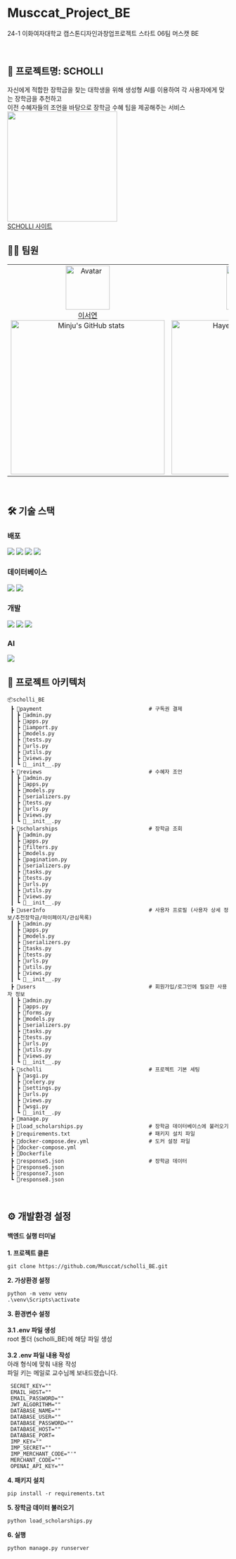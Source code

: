# Musccat_Project_BE
24-1 이화여자대학교 캡스톤디자인과창업프로젝트 스타트 06팀 머스캣 BE

<br>

## 📍 프로젝트명: SCHOLLI
자신에게 적합한 장학금을 찾는 대학생을 위해 생성형 AI를 이용하여 각 사용자에게 맞는 장학금을 추천하고 <br>이전 수혜자들의 조언을 바탕으로 장학금 수혜 팁을 제공해주는 서비스
<br>
<img src="https://github.com/judymoody59/Musccat_Example/assets/108432112/b8bf2704-748e-4b22-9140-5c4692dd2db9" width="250" height="250" />
<br>
[SCHOLLI 사이트](https://www.schollli.site/)

## 👩‍💻 팀원
<table>
    <tr>
        <!-- 첫 번째 팀원 -->
        <td align="center" width="50%">
            <img src="https://avatars.githubusercontent.com/SeoYeomm" alt="Avatar" width="100px"/><br/>
            <a href="https://github.com/SeoYeomm">이서연</a>
            <br/>
            <img src="https://github-readme-stats.vercel.app/api?username=SeoYeomm&show_icons=true&theme=transparent" alt="Minju's GitHub stats" width="350px"/>
        </td>
        <!-- 두 번째 팀원 -->
        <td align="center" width="50%">
            <img src="https://avatars.githubusercontent.com/hayong39" alt="Avatar" width="100px"/><br/>
            <a href="https://github.com/hayong39">변하영</a>
            <br/>
            <img src="https://github-readme-stats.vercel.app/api?username=SeoYeomm&show_icons=true&theme=transparent" alt="Hayeong's GitHub stats" width="350px"/>
        </td>
    </tr>
</table>
<br/>

## 🛠️ 기술 스택

### 배포
<img src="https://img.shields.io/badge/nginx-%23009639.svg?style=for-the-badge&logo=nginx&logoColor=white"> <img src="https://img.shields.io/badge/docker-%230db7ed.svg?style=for-the-badge&logo=docker&logoColor=white"> <img src="https://img.shields.io/badge/Amazon%20EC2-FF9900?style=for-the-badge&logo=Amazon%20EC2&logoColor=white"> <img src="https://img.shields.io/badge/Gunicorn-499848?style=for-the-badge&logo=Gunicorn&logoColor=white">

### 데이터베이스
<img src="https://img.shields.io/badge/MySQL-4479A1?style=for-the-badge&logo=MySQL&logoColor=white"> <img src="https://img.shields.io/badge/Redis-DC382D?style=for-the-badge&logo=Redis&logoColor=white">

### 개발
<img src="https://img.shields.io/badge/django-092E20?style=for-the-badge&logo=django&logoColor=white"> <img src="https://img.shields.io/badge/python-3776AB?style=for-the-badge&logo=python&logoColor=white"> <img src="https://img.shields.io/badge/Celery-37814A?style=for-the-badge&logo=Celery&logoColor=white">

### AI
<img src="https://img.shields.io/badge/openai-412991?style=for-the-badge&logo=openai&logoColor=white">

<br/>

## 📂 프로젝트 아키텍처

```
📦scholli_BE
 ┣ 📂payment                                  # 구독권 결제 
 ┃ ┣ 📜admin.py
 ┃ ┣ 📜apps.py
 ┃ ┣ 📜iamport.py
 ┃ ┣ 📜models.py
 ┃ ┣ 📜tests.py
 ┃ ┣ 📜urls.py
 ┃ ┣ 📜utils.py
 ┃ ┣ 📜views.py
 ┃ ┗ 📜__init__.py
 ┣ 📂reviews                                  # 수혜자 조언 
 ┃ ┣ 📜admin.py
 ┃ ┣ 📜apps.py
 ┃ ┣ 📜models.py
 ┃ ┣ 📜serializers.py
 ┃ ┣ 📜tests.py
 ┃ ┣ 📜urls.py
 ┃ ┣ 📜views.py
 ┃ ┗ 📜__init__.py
 ┣ 📂scholarships                             # 장학금 조회
 ┃ ┣ 📜admin.py
 ┃ ┣ 📜apps.py
 ┃ ┣ 📜filters.py
 ┃ ┣ 📜models.py
 ┃ ┣ 📜pagination.py
 ┃ ┣ 📜serializers.py
 ┃ ┣ 📜tasks.py
 ┃ ┣ 📜tests.py
 ┃ ┣ 📜urls.py
 ┃ ┣ 📜utils.py
 ┃ ┣ 📜views.py
 ┃ ┗ 📜__init__.py
 ┣ 📂userInfo                                 # 사용자 프로필 (사용자 상세 정보/추천장학금/마이페이지/관심목록)
 ┃ ┣ 📜admin.py
 ┃ ┣ 📜apps.py
 ┃ ┣ 📜models.py
 ┃ ┣ 📜serializers.py
 ┃ ┣ 📜tasks.py
 ┃ ┣ 📜tests.py
 ┃ ┣ 📜urls.py
 ┃ ┣ 📜utils.py
 ┃ ┣ 📜views.py
 ┃ ┗ 📜__init__.py
 ┣ 📂users                                    # 회원가입/로그인에 필요한 사용자 정보 
 ┃ ┣ 📜admin.py
 ┃ ┣ 📜apps.py
 ┃ ┣ 📜forms.py
 ┃ ┣ 📜models.py
 ┃ ┣ 📜serializers.py
 ┃ ┣ 📜tasks.py
 ┃ ┣ 📜tests.py
 ┃ ┣ 📜urls.py
 ┃ ┣ 📜utils.py
 ┃ ┣ 📜views.py
 ┃ ┗ 📜__init__.py
 ┣ 📂scholli                                  # 프로젝트 기본 세팅 
 ┃ ┣ 📜asgi.py
 ┃ ┣ 📜celery.py
 ┃ ┣ 📜settings.py
 ┃ ┣ 📜urls.py
 ┃ ┣ 📜views.py
 ┃ ┣ 📜wsgi.py
 ┃ ┗ 📜__init__.py
 ┣ 📜manage.py                                    
 ┣ 📜load_scholarships.py                     # 장학금 데이터베이스에 불러오기 
 ┣ 📜requirements.txt                         # 패키지 설치 파일 
 ┣ 📜docker-compose.dev.yml                   # 도커 설정 파일
 ┣ 📜docker-compose.yml
 ┣ 📜Dockerfile
 ┣ 📜response5.json                           # 장학금 데이터
 ┣ 📜response6.json
 ┣ 📜response7.json
 ┗ 📜response8.json
```
<br/>

## ⚙️ 개발환경 설정

#### 백엔드 실행 터미널
**1. 프로젝트 클론**
   ```
   git clone https://github.com/Musccat/scholli_BE.git
   ```
**2. 가상환경 설정**
   ```
   python -m venv venv
   .\venv\Scripts\activate
   ```
**3. 환경변수 설정**
   <br><br>**3.1 .env 파일 생성**
   <br>    root 폴더 (scholli_BE)에 해당 파일 생성 
   <br><br> **3.2 .env 파일 내용 작성**
   <br>    아래 형식에 맞춰 내용 작성 
   <br> 파일 키는 메일로 교수님께 보내드렸습니다. 
   ```
    SECRET_KEY=""
    EMAIL_HOST=""
    EMAIL_PASSWORD=""
    JWT_ALGORITHM=""
    DATABASE_NAME=""
    DATABASE_USER=""
    DATABASE_PASSWORD=""
    DATABASE_HOST=""
    DATABASE_PORT=
    IMP_KEY=""
    IMP_SECRET=""
    IMP_MERCHANT_CODE="'"
    MERCHANT_CODE=""
    OPENAI_API_KEY=""
   ```
**4. 패키지 설치**
   ```
   pip install -r requirements.txt 
   ```
**5. 장학금 데이터 불러오기**
   ```
   python load_scholarships.py
   ```
**6. 실행**
   ```
   python manage.py runserver
   ```
